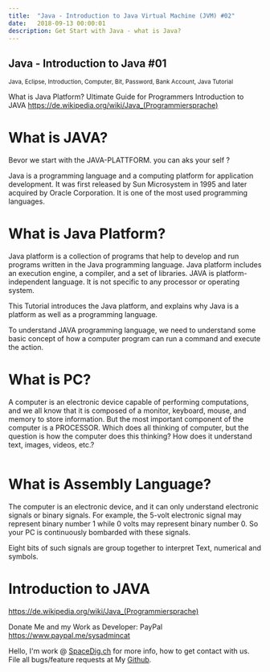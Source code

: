 ```yaml
---
title:  "Java - Introduction to Java Virtual Machine (JVM) #02"
date:   2018-09-13 00:00:01
description: Get Start with Java - what is Java? 
---
```

<h2 id="this-post-is-the-last-of-a-series-of-posts-in-which-i-write-about-the-observable-type-in-the-first-post-we-went-ahead-writing-an-observable-from-scratch-in-order-to-fully-understand-it-we-then-explored-how-to-create-observables-from-values-arrays-dom-events-and-promises-this-time-well-focus-on-compositions-by-rewriting-some-basic-composition-operators">
Java - Introduction to Java #01</h2>

<small>Java, Eclipse, Introduction, Computer, Bit, Password, Bank Account, Java Tutorial </small>

What is Java Platform? Ultimate Guide for Programmers
Introduction to JAVA
<a href="https://de.wikipedia.org/wiki/Java_(Programmiersprache)">https://de.wikipedia.org/wiki/Java_(Programmiersprache) </a>


<h1>What is JAVA?</h1>

Bevor we start with the JAVA-PLATTFORM. you can aks your self ? 


Java is a programming language and a computing platform for application development. It was first released by Sun Microsystem in 1995 and later acquired by Oracle Corporation. It is one of the most used programming languages.

<h1>What is Java Platform?</h1>
Java platform is a collection of programs that help to develop and run programs written in the Java programming language. Java platform includes an execution engine, a compiler, and a set of libraries. JAVA is platform-independent language. It is not specific to any processor or operating system.


<img class="card-img-top" src="https://spaceg.github.io/assets/images/th-1.png" alt="">



This Tutorial introduces the Java platform, and explains why Java is a platform as well as a programming language.

To understand JAVA programming language, we need to understand some basic concept of how a computer program can run a command and execute the action.


<h1>What is PC?</h1>

A computer is an electronic device capable of performing computations, and we all know that it is composed of a monitor, keyboard, mouse, and memory to store information. But the most important component of the computer is a PROCESSOR. Which does all thinking of computer, but the question is how the computer does this thinking? How does it understand text, images, videos, etc.?

<img class="card-img-top" src="https://spaceg.github.io/assets/images/th-2.png" alt="">

<h1>What is Assembly Language?</h1>
The computer is an electronic device, and it can only understand electronic signals or binary signals. For example, the 5-volt electronic signal may represent binary number 1 while 0 volts may represent binary number 0. So your PC is continuously bombarded with these signals.


<img class="card-img-top" src="https://spaceg.github.io/assets/images/th-3.png" alt="">



Eight bits of such signals are group together to interpret Text, numerical and symbols.

<h1>Introduction to JAVA</h1>
<a href="https://de.wikipedia.org/wiki/Java_(Programmiersprache)">https://de.wikipedia.org/wiki/Java_(Programmiersprache) </a>




Donate Me and my Work as Developer: PayPal <a href="https://www.paypal.me/sysadmincat">https://www.paypal.me/sysadmincat </a>


 Hello, I'm work @ [SpaceDig.ch][spacedig] for more info, how to get contact with us. File all bugs/feature requests at My  [Github][jekyll-gh].

[jekyll-gh]: https://github.com/spaceg
[spacedig]:    http://spacedig.ch
